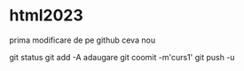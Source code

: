 # html2023
prima modificare de pe github
ceva nou


git status 
git add -A adaugare 
git coomit -m'curs1'
git push -u
